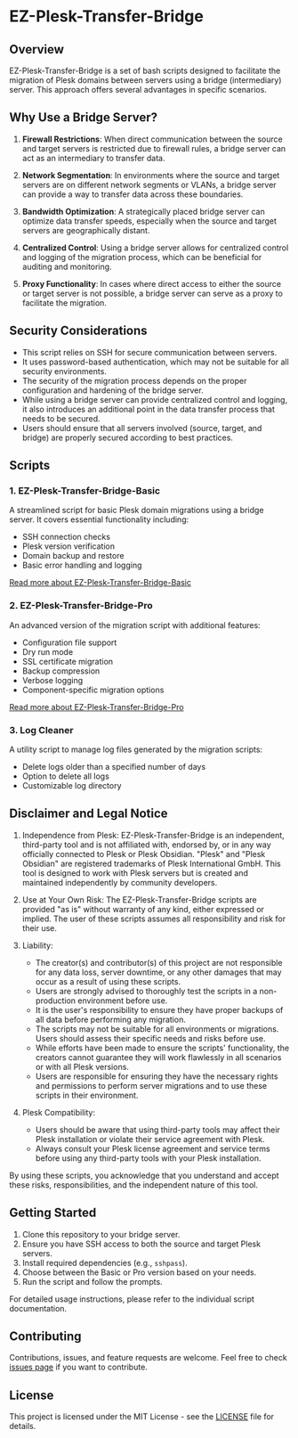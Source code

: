 # EZ-Plesk-Transfer-Bridge

## Overview

EZ-Plesk-Transfer-Bridge is a set of bash scripts designed to facilitate the migration of Plesk domains between servers using a bridge (intermediary) server. This approach offers several advantages in specific scenarios.

## Why Use a Bridge Server?

1. **Firewall Restrictions**: When direct communication between the source and target servers is restricted due to firewall rules, a bridge server can act as an intermediary to transfer data.

2. **Network Segmentation**: In environments where the source and target servers are on different network segments or VLANs, a bridge server can provide a way to transfer data across these boundaries.

3. **Bandwidth Optimization**: A strategically placed bridge server can optimize data transfer speeds, especially when the source and target servers are geographically distant.

4. **Centralized Control**: Using a bridge server allows for centralized control and logging of the migration process, which can be beneficial for auditing and monitoring.

5. **Proxy Functionality**: In cases where direct access to either the source or target server is not possible, a bridge server can serve as a proxy to facilitate the migration.

## Security Considerations

- This script relies on SSH for secure communication between servers.
- It uses password-based authentication, which may not be suitable for all security environments.
- The security of the migration process depends on the proper configuration and hardening of the bridge server.
- While using a bridge server can provide centralized control and logging, it also introduces an additional point in the data transfer process that needs to be secured.
- Users should ensure that all servers involved (source, target, and bridge) are properly secured according to best practices.

## Scripts

### 1. EZ-Plesk-Transfer-Bridge-Basic

A streamlined script for basic Plesk domain migrations using a bridge server. It covers essential functionality including:

- SSH connection checks
- Plesk version verification
- Domain backup and restore
- Basic error handling and logging

[Read more about EZ-Plesk-Transfer-Bridge-Basic](docs/BASIC_VERSION_README.md)

### 2. EZ-Plesk-Transfer-Bridge-Pro

An advanced version of the migration script with additional features:

- Configuration file support
- Dry run mode
- SSL certificate migration
- Backup compression
- Verbose logging
- Component-specific migration options

[Read more about EZ-Plesk-Transfer-Bridge-Pro](docs/PRO_VERSION_README.md)

### 3. Log Cleaner

A utility script to manage log files generated by the migration scripts:

- Delete logs older than a specified number of days
- Option to delete all logs
- Customizable log directory

## Disclaimer and Legal Notice

1. Independence from Plesk:
   EZ-Plesk-Transfer-Bridge is an independent, third-party tool and is not affiliated with, endorsed by, or in any way officially connected to Plesk or Plesk Obsidian. "Plesk" and "Plesk Obsidian" are registered trademarks of Plesk International GmbH. This tool is designed to work with Plesk servers but is created and maintained independently by community developers.

2. Use at Your Own Risk:
   The EZ-Plesk-Transfer-Bridge scripts are provided "as is" without warranty of any kind, either expressed or implied. The user of these scripts assumes all responsibility and risk for their use.

3. Liability:

   - The creator(s) and contributor(s) of this project are not responsible for any data loss, server downtime, or any other damages that may occur as a result of using these scripts.
   - Users are strongly advised to thoroughly test the scripts in a non-production environment before use.
   - It is the user's responsibility to ensure they have proper backups of all data before performing any migration.
   - The scripts may not be suitable for all environments or migrations. Users should assess their specific needs and risks before use.
   - While efforts have been made to ensure the scripts' functionality, the creators cannot guarantee they will work flawlessly in all scenarios or with all Plesk versions.
   - Users are responsible for ensuring they have the necessary rights and permissions to perform server migrations and to use these scripts in their environment.

4. Plesk Compatibility:
   - Users should be aware that using third-party tools may affect their Plesk installation or violate their service agreement with Plesk.
   - Always consult your Plesk license agreement and service terms before using any third-party tools with your Plesk installation.

By using these scripts, you acknowledge that you understand and accept these risks, responsibilities, and the independent nature of this tool.

## Getting Started

1. Clone this repository to your bridge server.
2. Ensure you have SSH access to both the source and target Plesk servers.
3. Install required dependencies (e.g., `sshpass`).
4. Choose between the Basic or Pro version based on your needs.
5. Run the script and follow the prompts.

For detailed usage instructions, please refer to the individual script documentation.

## Contributing

Contributions, issues, and feature requests are welcome. Feel free to check [issues page](https://github.com/LazyQuad/EZ-Plesk-Transfer-Bridge/issues) if you want to contribute.

## License

This project is licensed under the MIT License - see the [LICENSE](LICENSE) file for details.
